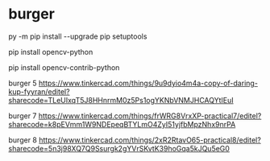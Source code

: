 # burger
py -m pip install --upgrade pip setuptools

pip install opencv-python

pip install opencv-contrib-python

burger 5 
https://www.tinkercad.com/things/9u9dyio4m4a-copy-of-daring-kup-fyyran/editel?sharecode=TLeUIxqT5J8HHnrmM0z5Ps1ogYKNbVNMJHCAQYtIEuI

burger 7
https://www.tinkercad.com/things/frWRG8VrxXP-practical7/editel?sharecode=k8pEVmm1W9NDEpeqBTYLmO4ZyI51yjfbMpzNhx9nrPA

burger 8 
https://www.tinkercad.com/things/2xR2RtavO65-practical8/editel?sharecode=5n3j98XQ7Q9Ssurgk2gYVrSKvtK39hoGqa5kJQu5eG0
